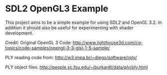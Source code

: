 SDL2 OpenGL3 Example
====================
This project aims to be a simple example for using SDL2 and OpenGL 3.2.  In
addition it should also be useful for experimenting with shader development.

Credit:
Original OpenGL 3 Code:
http://www.lighthouse3d.com/cg-topics/code-samples/opengl-3-3-glsl-1-5-sample/

PLY reading code from:
http://w3.impa.br/~diego/software/rply/

PLY object files:
http://people.sc.fsu.edu/~jburkardt/data/ply/ply.html

